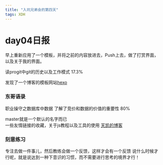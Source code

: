 ```yaml
---
title: "入坑兄弟会的第四天"
tags: XDH  
---
```



# day04日报

早上重新应用了一个模板，并将之前的内容放进去，Push上去，做了打赏界面，以及关于我的界面。

读progit中git的历史以及工作模式 17.3%

发现了一个博客的模板网站[hexo](https://hexo.io/themes/)
### 东哥语录
职业操守之数据库中数据
了解了竞价和数据的价值的重要性 80%

master就是一个默认的名字而已
<br>
一些友情链接的收藏，关于js教程以及工具的使用
[天凯的博客](https://ttk1907.github.io/collection/)
<br>
### 刻意练习
专注去做一件事儿，然后教练会做一个反馈，这样才会有一个反馈
说什么时候才行呢，就是说达到一种下意识的习惯，而不需要进行思考的境界才行！

<br>



